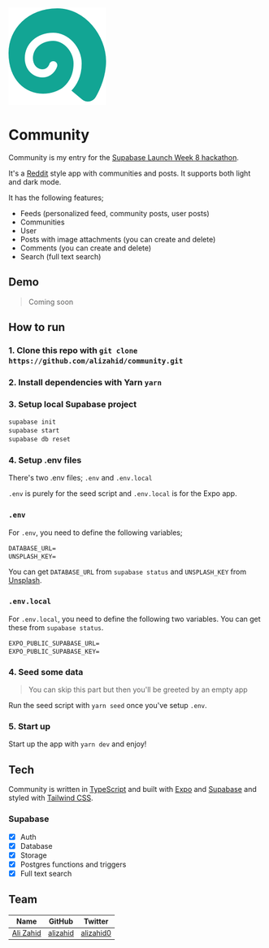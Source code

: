 ![Community](./src/assets/images/community.png)

# Community

Community is my entry for the [Supabase Launch Week 8 hackathon](https://supabase.com/blog/supabase-lw8-hackathon).

It's a [Reddit](https://reddit.com/) style app with communities and posts. It supports both light and dark mode.

It has the following features;

- Feeds (personalized feed, community posts, user posts)
- Communities
- User
- Posts with image attachments (you can create and delete)
- Comments (you can create and delete)
- Search (full text search)

## Demo

> Coming soon

## How to run

### 1. Clone this repo with `git clone https://github.com/alizahid/community.git`

### 2. Install dependencies with Yarn `yarn`

### 3. Setup local Supabase project

```bash
supabase init
supabase start
supabase db reset
```

### 4. Setup .env files

There's two .env files; `.env` and `.env.local`

`.env` is purely for the seed script and `.env.local` is for the Expo app.

### `.env`

For `.env`, you need to define the following variables;

```
DATABASE_URL=
UNSPLASH_KEY=
```

You can get `DATABASE_URL` from `supabase status` and `UNSPLASH_KEY` from [Unsplash](https://unsplash.com/developers).

### `.env.local`

For `.env.local`, you need to define the following two variables. You can get these from `supabase status`.

```
EXPO_PUBLIC_SUPABASE_URL=
EXPO_PUBLIC_SUPABASE_KEY=
```

### 4. Seed some data

> You can skip this part but then you'll be greeted by an empty app

Run the seed script with `yarn seed` once you've setup `.env`.

### 5. Start up

Start up the app with `yarn dev` and enjoy!

## Tech

Community is written in [TypeScript](https://www.typescriptlang.org) and built with [Expo](https://expo.dev) and [Supabase](https://supabase.com) and styled with [Tailwind CSS](https://tailwindcss.com).

### Supabase

- [x] Auth
- [x] Database
- [x] Storage
- [x] Postgres functions and triggers
- [x] Full text search

## Team

| Name                              | GitHub                                  | Twitter                                    |
| --------------------------------- | --------------------------------------- | ------------------------------------------ |
| [Ali Zahid](https://alizahid.dev) | [alizahid](https://github.com/alizahid) | [alizahid0](https://twitter.com/alizahid0) |
